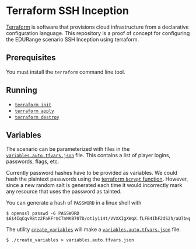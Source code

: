 # Terraform SSH Inception

[Terraform](https://en.wikipedia.org/wiki/Terraform_(software)) is software that provisions cloud infrastructure from a declarative configuration language.
This repository is a proof of concept for configuring the EDURange scenario SSH Inception using terraform.

## Prerequisites

You must install the `terraform` command line tool.

## Running

* [`terraform init`](https://www.terraform.io/docs/commands/init.html)
* [`terraform apply`](https://www.terraform.io/docs/commands/apply.html)
* [`terraform destroy`](https://www.terraform.io/docs/commands/destroy.html)

## Variables

The scenario can be parameterized with files in the [`variables.auto.tfvars.json`](variables.auto.tfvars.json) file. This contains a list of player logins, passwords, flags, etc.

Currently password hashes have to be provided as variables. We could hash the plaintext passwords using the [terraform `bcrypt` function](https://www.terraform.io/docs/configuration/functions/bcrypt.html). However, since a new random salt is generated each time it would incorrectly mark any resource that uses the password as tainted.

You can generate a hash of `PASSWORD` in a linux shell with
```
$ openssl passwd -6 PASSWORD
$6$4IqCqvR8tz2FaRFr$CTnNKB707D/otiy114t/VVXXIgXWqX.fLFB4IhF2dS2h/aU7bwpSZPOGQmplg/WQrK5/hc8zWBaEAsGWOkmLj0
```

The utility [`create_variables`](create_variables) will make a [`variables.auto.tfvars.json`](variables.auto.tfvars.json) file:
```
$ ./create_variables > variables.auto.tfvars.json
```

